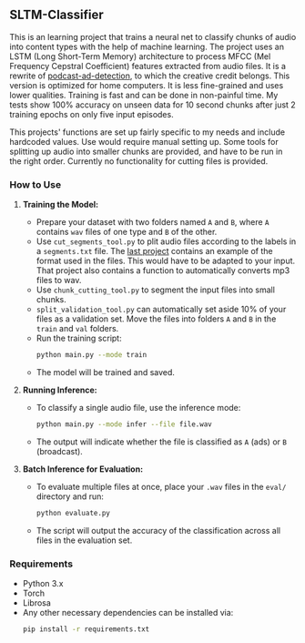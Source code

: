 ## SLTM-Classifier

This is an learning project that trains a neural net to classify chunks of audio into content types with the help of machine learning.
The project uses an LSTM (Long Short-Term Memory) architecture to process MFCC (Mel Frequency Cepstral Coefficient) features extracted from audio files.
It is a rewrite of [podcast-ad-detection](https://github.com/amsterg/Podcast-Ad-Detection), to which the creative credit belongs.
This version is optimized for home computers. It is less fine-grained and uses lower qualities. Training is fast and can be done in non-painful time.
My tests show 100% accuracy on unseen data for 10 second chunks after just 2 training epochs on only five input episodes.<p>
This projects' functions are set up fairly specific to my needs and include hardcoded values. Use would require manual setting up.
Some tools for splitting up audio into smaller chunks are provided, and have to be run in the right order.
Currently no functionality for cutting files is provided.

### How to Use

1. **Training the Model:**
   - Prepare your dataset with two folders named `A` and `B`, where `A` contains `wav` files of one type and `B` of the other.
   - Use `cut_segments_tool.py` to plit audio files according to the labels in a `segments.txt` file. The [last project](https://github.com/Taylor-eOS/transformer-classifier/tree/main) contains an example of the format used in the files. This would have to be adapted to your input. That project also contains a function to automatically converts mp3 files to wav.
   - Use `chunk_cutting_tool.py` to segment the input files into small chunks.
   - `split_validation_tool.py` can automatically set aside 10% of your files as a validation set. Move the files into folders `A` and `B` in the `train` and `val` folders.
   - Run the training script:
     ```bash
     python main.py --mode train
     ```
   - The model will be trained and saved.

2. **Running Inference:**
   - To classify a single audio file, use the inference mode:
     ```bash
     python main.py --mode infer --file file.wav
     ```
   - The output will indicate whether the file is classified as `A` (ads) or `B` (broadcast).

3. **Batch Inference for Evaluation:**
   - To evaluate multiple files at once, place your `.wav` files in the `eval/` directory and run:
     ```bash
     python evaluate.py
     ```
   - The script will output the accuracy of the classification across all files in the evaluation set.

### Requirements

- Python 3.x
- Torch
- Librosa
- Any other necessary dependencies can be installed via:
  ```bash
  pip install -r requirements.txt
  ```
